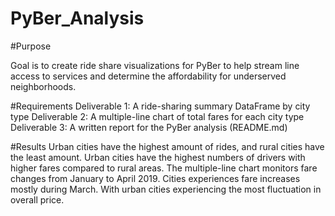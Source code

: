 # PyBer_Analysis

#Purpose

Goal is to create ride share visualizations for PyBer to help stream line access to 
services and determine the affordability for underserved neighborhoods.

#Requirements
Deliverable 1: A ride-sharing summary DataFrame by city type
Deliverable 2: A multiple-line chart of total fares for each city type
Deliverable 3: A written report for the PyBer analysis (README.md)

#Results
Urban cities have the highest amount of rides, and rural cities have the least amount. Urban cities have the highest numbers of drivers with higher fares compared to rural areas.
The multiple-line chart monitors fare changes from January to April 2019. Cities experiences fare increases mostly during March. With urban cities experiencing the most fluctuation in overall price. 







